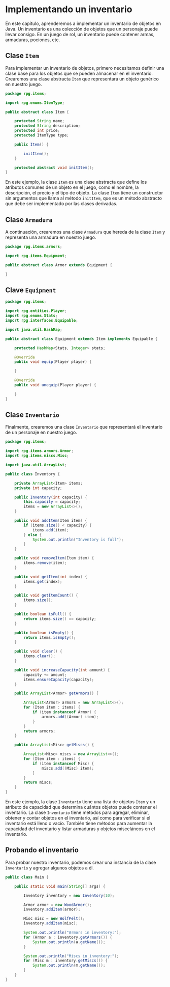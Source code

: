 # Implementando un inventario

En este capítulo, aprenderemos a implementar un inventario de objetos en Java. Un inventario es una colección de objetos
que un personaje puede llevar consigo. En un juego de rol, un inventario puede contener armas, armaduras, pociones, etc.

## Clase `Item`

Para implementar un inventario de objetos, primero necesitamos definir una clase base para los objetos que se pueden
almacenar en el inventario. Crearemos una clase abstracta `Item` que representará un objeto genérico en nuestro juego.

```java
package rpg.items;

import rpg.enums.ItemType;

public abstract class Item {

    protected String name;
    protected String description;
    protected int price;
    protected ItemType type;

    public Item() {

        initItem();
    }

    protected abstract void initItem();
}
```

En este ejemplo, la clase `Item` es una clase abstracta que define los atributos comunes de un objeto en el juego, como
el nombre, la descripción, el precio y el tipo de objeto. La clase `Item` tiene un constructor sin argumentos que llama
al método `initItem`, que es un método abstracto que debe ser implementado por las clases derivadas.

## Clase `Armadura`

A continuación, crearemos una clase `Armadura` que hereda de la clase `Item` y representa una armadura en nuestro juego.

```java
package rpg.items.armors;

import rpg.items.Equipment;

public abstract class Armor extends Equipment {

}
```

## Clave `Equipment`

```java
package rpg.items;

import rpg.entities.Player;
import rpg.enums.Stats;
import rpg.interfaces.Equipable;

import java.util.HashMap;

public abstract class Equipment extends Item implements Equipable {

    protected HashMap<Stats, Integer> stats;

    @Override
    public void equip(Player player) {

    }

    @Override
    public void unequip(Player player) {

    }
}
```

## Clase `Inventario`

Finalmente, crearemos una clase `Inventario` que representará el inventario de un personaje en nuestro juego.

```java
package rpg.items;

import rpg.items.armors.Armor;
import rpg.items.miscs.Misc;

import java.util.ArrayList;

public class Inventory {

    private ArrayList<Item> items;
    private int capacity;

    public Inventory(int capacity) {
        this.capacity = capacity;
        items = new ArrayList<>();
    }

    public void addItem(Item item) {
        if (items.size() < capacity) {
            items.add(item);
        } else {
            System.out.println("Inventory is full");
        }
    }

    public void removeItem(Item item) {
        items.remove(item);
    }

    public void getItem(int index) {
        items.get(index);
    }

    public void getItemCount() {
        items.size();
    }

    public boolean isFull() {
        return items.size() == capacity;
    }

    public boolean isEmpty() {
        return items.isEmpty();
    }

    public void clear() {
        items.clear();
    }

    public void increaseCapacity(int amount) {
        capacity += amount;
        items.ensureCapacity(capacity);
    }

    public ArrayList<Armor> getArmors() {

        ArrayList<Armor> armors = new ArrayList<>();
        for (Item item : items) {
            if (item instanceof Armor) {
                armors.add((Armor) item);
            }
        }
        return armors;
    }

    public ArrayList<Misc> getMiscs() {

        ArrayList<Misc> miscs = new ArrayList<>();
        for (Item item : items) {
            if (item instanceof Misc) {
                miscs.add((Misc) item);
            }
        }
        return miscs;
    }
}
```

En este ejemplo, la clase `Inventario` tiene una lista de objetos `Item` y un atributo de capacidad que determina
cuántos objetos puede contener el inventario. La clase `Inventario` tiene métodos para agregar, eliminar, obtener y
contar objetos en el inventario, así como para verificar si el inventario está lleno o vacío. También tiene métodos para
aumentar la capacidad del inventario y listar armaduras y objetos misceláneos en el inventario.

## Probando el inventario

Para probar nuestro inventario, podemos crear una instancia de la clase `Inventario` y agregar algunos objetos a él.

```java
public class Main {

    public static void main(String[] args) {

        Inventory inventory = new Inventory(10);

        Armor armor = new WoodArmor();
        inventory.addItem(armor);

        Misc misc = new WolfPelt();
        inventory.addItem(misc);

        System.out.println("Armors in inventory:");
        for (Armor a : inventory.getArmors()) {
            System.out.println(a.getName());
        }

        System.out.println("Miscs in inventory:");
        for (Misc m : inventory.getMiscs()) {
            System.out.println(m.getName());
        }
    }
}
```